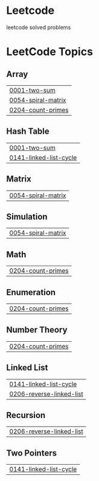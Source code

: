 # Leetcode
leetcode solved problems

<!---LeetCode Topics Start-->
# LeetCode Topics
## Array
|  |
| ------- |
| [0001-two-sum](https://github.com/Supreeth-M/Leetcode/tree/master/0001-two-sum) |
| [0054-spiral-matrix](https://github.com/Supreeth-M/Leetcode/tree/master/0054-spiral-matrix) |
| [0204-count-primes](https://github.com/Supreeth-M/Leetcode/tree/master/0204-count-primes) |
## Hash Table
|  |
| ------- |
| [0001-two-sum](https://github.com/Supreeth-M/Leetcode/tree/master/0001-two-sum) |
| [0141-linked-list-cycle](https://github.com/Supreeth-M/Leetcode/tree/master/0141-linked-list-cycle) |
## Matrix
|  |
| ------- |
| [0054-spiral-matrix](https://github.com/Supreeth-M/Leetcode/tree/master/0054-spiral-matrix) |
## Simulation
|  |
| ------- |
| [0054-spiral-matrix](https://github.com/Supreeth-M/Leetcode/tree/master/0054-spiral-matrix) |
## Math
|  |
| ------- |
| [0204-count-primes](https://github.com/Supreeth-M/Leetcode/tree/master/0204-count-primes) |
## Enumeration
|  |
| ------- |
| [0204-count-primes](https://github.com/Supreeth-M/Leetcode/tree/master/0204-count-primes) |
## Number Theory
|  |
| ------- |
| [0204-count-primes](https://github.com/Supreeth-M/Leetcode/tree/master/0204-count-primes) |
## Linked List
|  |
| ------- |
| [0141-linked-list-cycle](https://github.com/Supreeth-M/Leetcode/tree/master/0141-linked-list-cycle) |
| [0206-reverse-linked-list](https://github.com/Supreeth-M/Leetcode/tree/master/0206-reverse-linked-list) |
## Recursion
|  |
| ------- |
| [0206-reverse-linked-list](https://github.com/Supreeth-M/Leetcode/tree/master/0206-reverse-linked-list) |
## Two Pointers
|  |
| ------- |
| [0141-linked-list-cycle](https://github.com/Supreeth-M/Leetcode/tree/master/0141-linked-list-cycle) |
<!---LeetCode Topics End-->